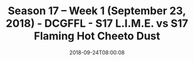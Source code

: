 ---
title: Season 17 – Week 1 (September 23, 2018) - DCGFFL - S17 L.I.M.E. vs S17 Flaming
  Hot Cheeto Dust
teams-score:
- team: _teams/s17-neon-green.md
  score:
- team: _teams/s17-orange.md
  score: 28
mvp: TBD
game-ball: TBD
season: 17
week: 1
date: '2018-09-24T08:00:08'
pageid: season-17-week-1-september-23-2018-6695-vs-6698
---